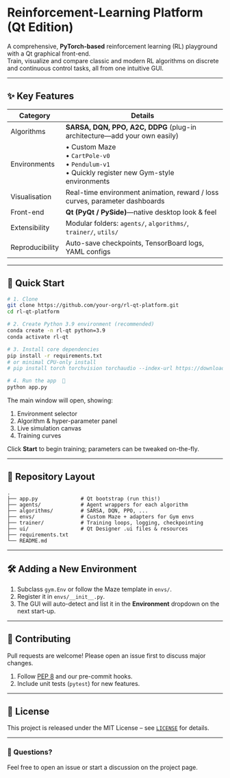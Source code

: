 # Reinforcement-Learning Platform (Qt Edition)

A comprehensive, **PyTorch-based** reinforcement learning (RL) playground with a Qt graphical front-end.  
Train, visualize and compare classic and modern RL algorithms on discrete and continuous control tasks, all from one intuitive GUI.

---

## ✨ Key Features

| Category | Details |
|----------|---------|
| Algorithms | **SARSA, DQN, PPO, A2C, DDPG** (plug-in architecture—add your own easily) |
| Environments | • Custom Maze <br>• `CartPole-v0` <br>• `Pendulum-v1` <br>• Quickly register new Gym-style environments |
| Visualisation | Real-time environment animation, reward / loss curves, parameter dashboards |
| Front-end | **Qt (PyQt / PySide)**—native desktop look & feel |
| Extensibility | Modular folders: `agents/`, `algorithms/`, `trainer/`, `utils/` |
| Reproducibility | Auto-save checkpoints, TensorBoard logs, YAML configs |

---

## 🚀 Quick Start

```bash
# 1. Clone
git clone https://github.com/your-org/rl-qt-platform.git
cd rl-qt-platform

# 2. Create Python 3.9 environment (recommended)
conda create -n rl-qt python=3.9
conda activate rl-qt

# 3. Install core dependencies
pip install -r requirements.txt
# or minimal CPU-only install
# pip install torch torchvision torchaudio --index-url https://download.pytorch.org/whl/cpu

# 4. Run the app  🚀
python app.py
```

The main window will open, showing:
1. Environment selector  
2. Algorithm & hyper-parameter panel  
3. Live simulation canvas  
4. Training curves

Click **Start** to begin training; parameters can be tweaked on-the-fly.

---

## 📁 Repository Layout

```
.
├── app.py              # Qt bootstrap (run this!)
├── agents/             # Agent wrappers for each algorithm
├── algorithms/         # SARSA, DQN, PPO, ...
├── envs/               # Custom Maze + adapters for Gym envs
├── trainer/            # Training loops, logging, checkpointing
├── ui/                 # Qt Designer .ui files & resources
├── requirements.txt
└── README.md
```

---

## 🛠️ Adding a New Environment

1. Subclass `gym.Env` or follow the Maze template in `envs/`.
2. Register it in `envs/__init__.py`.
3. The GUI will auto-detect and list it in the **Environment** dropdown on the next start-up.

---

## 🤝 Contributing

Pull requests are welcome! Please open an issue first to discuss major changes.
1. Follow [PEP 8](https://peps.python.org/pep-0008/) and our pre-commit hooks.
2. Include unit tests (`pytest`) for new features.

---

## 📜 License

This project is released under the MIT License – see [`LICENSE`](LICENSE) for details.

---

### 👋 Questions?

Feel free to open an issue or start a discussion on the project page.
```
